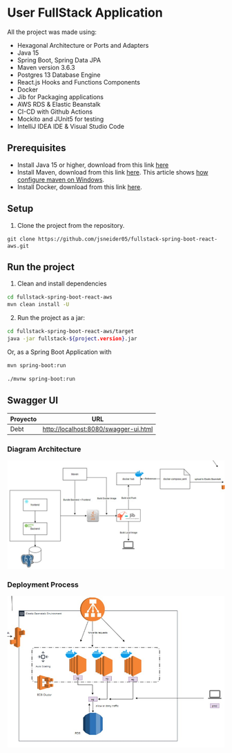 # User FullStack Application


All the project was made using:

* Hexagonal Architecture or Ports and Adapters
* Java 15
* Spring Boot, Spring Data JPA
* Maven version 3.6.3
* Postgres 13 Database Engine
* React.js Hooks and Functions Components
* Docker
* Jib for Packaging applications
* AWS RDS & Elastic Beanstalk
* CI-CD with Github Actions
* Mockito and JUnit5 for testing
* IntelliJ IDEA IDE & Visual Studio Code


## Prerequisites

* Install Java 15 or higher, download from this link [here](http://www.oracle.com/technetwork/java/javase/downloads/jdk8-downloads-2133151.html)
* Install Maven, download from this link [here](https://maven.apache.org/download.cgi). This article shows [how configure maven on Windows](https://www.mkyong.com/maven/how-to-install-maven-in-windows/).
* Install Docker, download from this link [here](https://www.docker.com/get-started).

## Setup

1) Clone the project from the repository.

```
git clone https://github.com/jsneider05/fullstack-spring-boot-react-aws.git
```

## Run the project

1) Clean and install dependencies

```bash
cd fullstack-spring-boot-react-aws
mvn clean install -U
```

2) Run the project as a jar:

```bash
cd fullstack-spring-boot-react-aws/target
java -jar fullstack-${project.version}.jar
```
Or, as a Spring Boot Application with
```bash
mvn spring-boot:run
```
```bash
./mvnw spring-boot:run
```

## Swagger UI

|Proyecto|URL|
|--------|---|
|Debt|[http://localhost:8080/swagger-ui.html](http://localhost:8080/swagger-ui.html)|

### Diagram Architecture

![architecture.jpg](src/main/resources/diagrams/architecture.jpg)

### Deployment Process

![deployment-process.jpg](src/main/resources/diagrams/deployment-process.jpg)